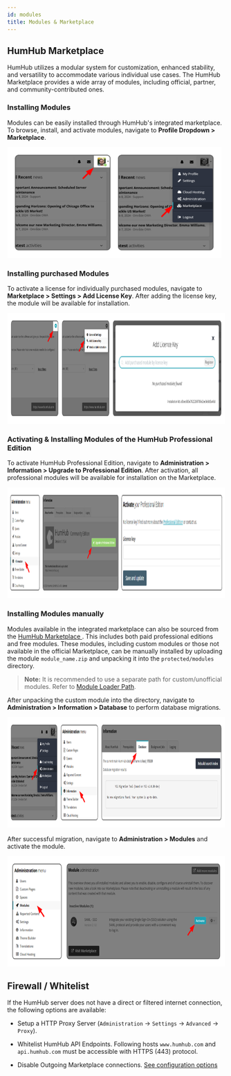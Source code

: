 ```yaml
---
id: modules
title: Modules & Marketplace
---
```



## HumHub Marketplace
HumHub utilizes a modular system for customization, enhanced stability, and versatility to accommodate various individual use cases. The HumHub Marketplace provides a wide array of modules, including official, partner, and community-contributed ones.

### Installing Modules
Modules can be easily installed through HumHub's integrated marketplace. To browse, install, and activate modules, navigate to **Profile Dropdown > Marketplace**.

<img src="images/hh-docs-navigate-to-marketplace.png" alt="Navigate to Marketplace" height="256px">

### Installing purchased Modules
To activate a license for individually purchased modules, navigate to **Marketplace > Settings > Add License Key**. After adding the license key, the module will be available for installation.

<img src="images/hh-docs-add-license-key.png" alt="Add License Key" height="256px">

### Activating & Installing Modules of the HumHub Professional Edition
To activate HumHub Professional Edition, navigate to **Administration > Information > Upgrade to Professional Edition**. After activation, all professional modules will be available for installation on the Marketplace.

<img src="images/hh-docs-activate-pe.png" alt="Activate Professional Edition" height="256px">

### Installing Modules manually
Modules available in the integrated marketplace can also be sourced from the [HumHub Marketplace ](https://marketplace.humhub.com/). This includes both paid professional editions and free modules. These modules, including custom modules or those not available in the official Marketplace, can be manually installed by uploading the module `module_name.zip` and unpacking it into the `protected/modules` directory.

> **Note:** It is recommended to use a separate path for custom/unofficial modules. Refer to [Module Loader Path](https://docs.humhub.org/docs/develop/environment/#module-loader-path).

After unpacking the custom module into the directory, navigate to **Administration > Information > Database** to perform database migrations.

<img src="images/hh-docs-perform-migrations.png" alt="Perform DB Migrations" height="256px">

After successful migration, navigate to **Administration > Modules** and activate the module.

<img src="images/hh-docs-activate-module.png" alt="Activate Module" height="256px">


## Firewall / Whitelist

If the HumHub server does not have a direct or filtered internet connection, the following options are available:

- Setup a HTTP Proxy Server (`Administration` -> `Settings` -> `Advanced` -> `Proxy`).

- Whitelist HumHub API Endpoints. Following hosts `www.humhub.com` and `api.humhub.com` must be accessible with HTTPS (443) protocol.

- Disable Outgoing Marketplace connections. [See configuration options](config-options.md#marketplace)
